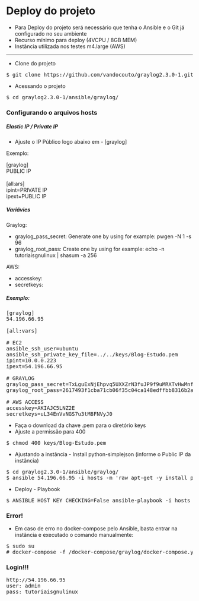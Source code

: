 
# Deploy do projeto

* Para Deploy do projeto será necessário que tenha o Ansible e o Git já configurado no seu ambiente
* Recurso mínimo para deploy (4VCPU / 8GB MEM) 
* Instância utilizada nos testes m4.large (AWS)
<hr>

* Clone do projeto
<pre>
$ git clone https://github.com/vandocouto/graylog2.3.0-1.git
</pre> 

* Acessando o projeto

<pre>
$ cd graylog2.3.0-1/ansible/graylog/
</pre>


### Configurando o arquivos hosts
 
##### Elastic IP / Private IP
* Ajuste o IP Público logo abaixo em - [graylog]</br>

Exemplo:

[graylog]
<br>
PUBLIC IP
<br><br>
[all:ars]
<br>
ipint=PRIVATE IP
<br>
ipext=PUBLIC IP

##### Variávies

Graylog:
* graylog_pass_secret: Generate one by using for example: pwgen -N 1 -s 96
* graylog_root_pass: Create one by using for example: echo -n tutoriaisgnulinux | shasum -a 256

AWS:
* accesskey: 
* secretkeys:

##### Exemplo:

<pre>
[graylog]
54.196.66.95

[all:vars]

# EC2
ansible_ssh_user=ubuntu
ansible_ssh_private_key_file=../../keys/Blog-Estudo.pem
ipint=10.0.0.223
ipext=54.196.66.95

# GRAYLOG
graylog_pass_secret=TxLguExNjEhpvq5UXXZrN3fuJP9f9uMRXTvHwMnfeyinguB83MSzOYWWvRIjiIIH4PujzQqHgSn9I2TqUslLmAaTFCNqA5qx
graylog_root_pass=2617493f1cba71cb06f35c04ca148edffbb8316b2ae63dfd60fad268618f68b6

# AWS ACCESS
accesskey=AKIAJC5LNZ2E
secretkeys=uL34EnVvNGS7u3tM8FNVyJ0
</pre>

* Faça o download da chave .pem para o diretório keys 
* Ajuste a permissão para 400
<pre>
$ chmod 400 keys/Blog-Estudo.pem
</pre>
* Ajustando a instância - Install python-simplejson (informe o Public IP da instância)
<pre>
$ cd graylog2.3.0-1/ansible/graylog/
$ ansible 54.196.66.95 -i hosts -m 'raw apt-get -y install python-simplejson' -b
</pre>

* Deploy - Playbook
<pre>
$ ANSIBLE_HOST_KEY_CHECKING=False ansible-playbook -i hosts ./tasks/main.yml
</pre>


### Error!
* Em caso de erro no docker-compose pelo Ansible, basta entrar na instância e executado o comando manualmente:
<pre>
$ sudo su
# docker-compose -f /docker-compose/graylog/docker-compose.yml up -d logspout
</pre>

### Login!!!

<pre>
http://54.196.66.95
user: admin
pass: tutoriaisgnulinux
</pre>

